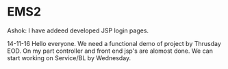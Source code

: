 # EMS2
Ashok: I have addeed developed JSP login pages.

14-11-16
Hello everyone. We need a functional demo of project by Thrusday EOD. On my part controller and front end jsp's are alomost done. We can start working on Service/BL by Wednesday.
